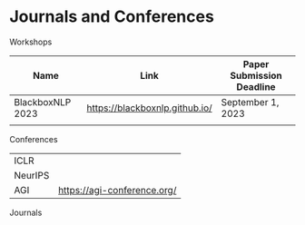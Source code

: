 # Journals and Conferences

Workshops

| Name | Link | Paper Submission Deadline |
| --- | --- | --- |
| BlackboxNLP 2023 | https://blackboxnlp.github.io/ | September 1, 2023 |
|  |  |  |

Conferences

|  |  |
| --- | --- |
| ICLR |  |
| NeurIPS |  |
| AGI | https://agi-conference.org/ |

Journals